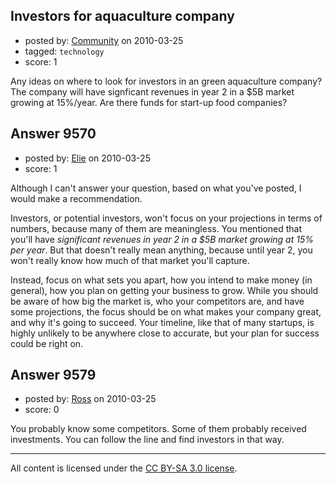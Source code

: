 ## Investors for aquaculture company

- posted by: [Community](https://stackexchange.com/users/-1/-1-community) on 2010-03-25
- tagged: `technology`
- score: 1

Any ideas on where to look for investors in an green aquaculture company?  The company will have signficant revenues in year 2 in a $5B market growing at 15%/year.  Are there funds for start-up food companies?



## Answer 9570

- posted by: [Elie](https://stackexchange.com/users/-1/1752-elie) on 2010-03-25
- score: 1

Although I can't answer your question, based on what you've posted, I would make a recommendation. 

Investors, or potential investors, won't focus on your projections in terms of numbers, because many of them are meaningless. You mentioned that you'll have *significant revenues in year 2 in a $5B market growing at 15% per year*. But that doesn't really mean anything, because until year 2, you won't really know how much of that market you'll capture.

Instead, focus on what sets you apart, how you intend to make money (in general), how you plan on getting your business to grow. While you should be aware of how big the market is, who your competitors are, and have some projections, the focus should be on what makes your company great, and why it's going to succeed. Your timeline, like that of many startups, is highly unlikely to be anywhere close to accurate, but your plan for success could be right on.


## Answer 9579

- posted by: [Ross](https://stackexchange.com/users/-1/1390-ross) on 2010-03-25
- score: 0

You probably know some competitors. Some of them probably received investments. You can follow the line and find investors in that way.



---

All content is licensed under the [CC BY-SA 3.0 license](https://creativecommons.org/licenses/by-sa/3.0/).
